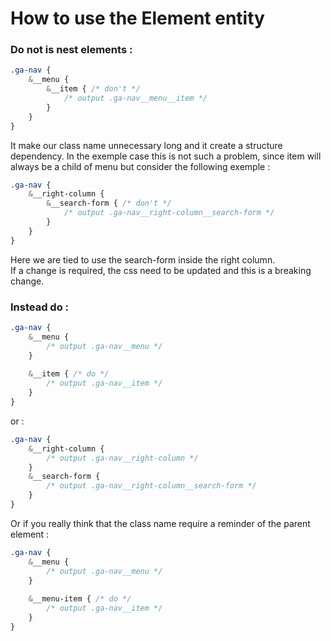 # How to use the Element entity

### Do not is nest elements :

```css
.ga-nav {
    &__menu {
        &__item { /* don't */
            /* output .ga-nav__menu__item */
        }
    }
}
```

It make our class name unnecessary long and it create a structure dependency. In the exemple case this is not such a problem, since item will always be a child of menu but consider the following exemple : 

```css
.ga-nav {
    &__right-column {
        &__search-form { /* don't */
            /* output .ga-nav__right-column__search-form */
        }
    }
}
```

Here we are tied to use the search-form inside the right column.  
If a change is required, the css need to be updated and this is a breaking change.

### Instead do :

```css
.ga-nav {
    &__menu {
        /* output .ga-nav__menu */
    }
    
    &__item { /* do */
        /* output .ga-nav__item */
    }
}
```

or :

```css
.ga-nav {
    &__right-column {
        /* output .ga-nav__right-column */
    }
    &__search-form {
        /* output .ga-nav__right-column__search-form */
    }
}
```

Or if you really think that the class name require a reminder of the parent element :

```css
.ga-nav {
    &__menu {
        /* output .ga-nav__menu */
    }
    
    &__menu-item { /* do */
        /* output .ga-nav__item */
    }
}
```




